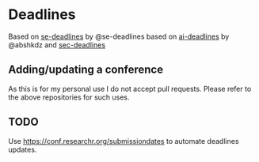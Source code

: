 # Deadlines

Based on [se-deadlines](https://github.com/se-deadlines/se-deadlines.github.io) by @se-deadlines
based on [ai-deadlines](https://aideadlin.es) by @abshkdz
and [sec-deadlines](https://sec-deadlines.github.io)

## Adding/updating a conference

As this is for my personal use I do not accept pull requests. Please refer to the above repositories for such uses.

## TODO

Use https://conf.researchr.org/submissiondates to automate deadlines updates.
